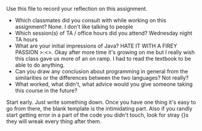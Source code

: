 Use this file to record your reflection on this assignment.

- Which classmates did you consult with while working on this assignment?
None. I don't like talking to people
- Which session(s) of TA / office hours did you attend? 
       Wednesday night TA hours
- What are your initial impressions of Java? 
HATE IT WITH A FIREY PASSION >:<>. Okay after more time it's growing on me but I really wish this class gave us more of an on ramp. I had to read the textbook to be able to do anything. 
- Can you draw any conclusion about programming in general from the similarities or the differences between the two languages? 
Not really?
- What worked, what didn't, what advice would you give someone taking this course in the future?

Start early. Just write something down. Once you have one thing it's easy to go from there, the blank template is the intimidating part. Also if you randly start getting error in a part of the code you didn't touch, look for stray {}s they will wreak every thing after them.
